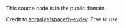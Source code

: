 This source code is in the public domain.

Credit to [abrasive/spacefn-evdev](https://github.com/abrasive/spacefn-evdev/). Free to use.
